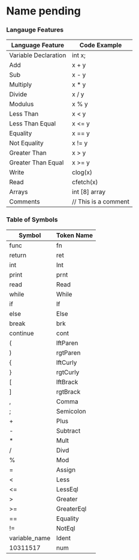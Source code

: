 # Name pending

### Langauge Features

| Language Feature      | Code Example |
|-----------------------|--------------|
| Variable Declaration  | int x;       |
| Add                   | x + y        |
| Sub                   | x - y        |
| Multiply              | x * y        |
| Divide                | x / y        |
| Modulus               | x % y        |
| Less Than             | x < y        |
| Less Than Equal       | x <= y       |
| Equality              | x == y       |
| Not Equality          | x != y       |
| Greater Than          | x > y        |
| Greater Than Equal    | x >= y       |
| Write                 | clog(x)     |
| Read                  | cfetch(x)      |
| Arrays                | int [8] array|
| Comments              | // This is a comment|

### Table of Symbols

|Symbol                | Token Name   |
|----------------------|--------------|
|func                  | fn         |
|return                | ret       |
|int                   | Int          |
|print                 | prnt        |
|read                  | Read         |
|while                 | While        |
|if                    | If           |
|else                  | Else         |
|break                 | brk        |
|continue              | cont     |
|(                     | lftParen    |
|)                     | rgtParen   |
|{                     | lftCurly    |
|}                     | rgtCurly   |
|[                     | lftBrack  |
|]                     | rgtBrack |
|,                     | Comma        |
|;                     | Semicolon    |
|+                     | Plus         |
|-                     | Subtract     |
|*                     | Mult     |
|/                     | Divd       |
|%                     | Mod      |
|=                     | Assign       |
|<                     | Less         |
|<=                    | LessEql    |
|>                     | Greater      |
|>=                    | GreaterEql |
|==                    | Equality     |
|!=                    | NotEql     |
|variable_name         | Ident        |
|10311517              | num          |
